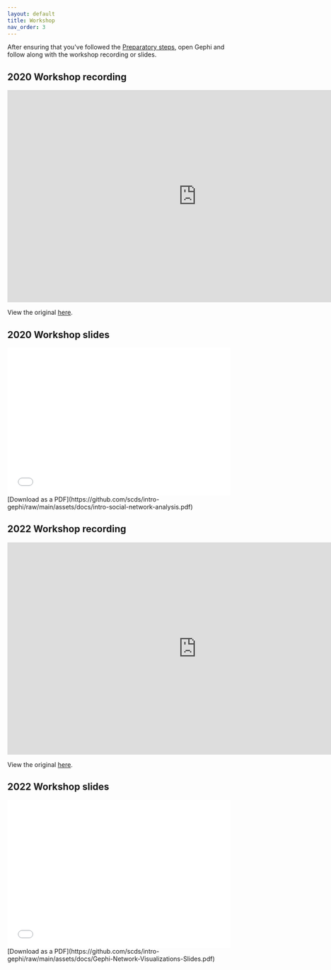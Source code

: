 ```yaml
---
layout: default
title: Workshop
nav_order: 3
---
```


<!-- Edit the content below for the workshop in question. Once you're ready to publish, remove the comment characters e.g. "<!--" at the start and end -->



After ensuring that you've followed the [Preparatory steps](preparation), open Gephi and follow along with the workshop recording or slides. 

## 2020 Workshop recording

<iframe height="480" width="853" allowfullscreen frameborder=0 src="https://echo360.ca/media/c4bf7bd8-761f-4cc6-bae9-29eecab67da7/public?autoplay=false&automute=false"></iframe>

View the original [here](https://echo360.ca/media/c4bf7bd8-761f-4cc6-bae9-29eecab67da7/public).

## 2020 Workshop slides

<div style="position:relative;padding-top:66.25%;">
<iframe src="//docs.google.com/viewer?url=https://github.com/scds/intro-gephi/raw/main/assets/docs/intro-social-network-analysis.pdf?dl=0&hl=en_US&embedded=true" class="gde-frame" style="position:absolute;top:0;left:0;width:100%;height:100%;border:none;" scrolling="no"></iframe>
</div>
[Download as a PDF](https://github.com/scds/intro-gephi/raw/main/assets/docs/intro-social-network-analysis.pdf)
<br>

## 2022 Workshop recording

<iframe height="480" width="853" allowfullscreen frameborder=0 src="https://echo360.ca/media/47fc693e-983c-49c4-83b3-2e8946836278/public"></iframe>

View the original [here](https://echo360.ca/media/47fc693e-983c-49c4-83b3-2e8946836278/public).

## 2022 Workshop slides

<div style="position:relative;padding-top:66.25%;">
<iframe src="//docs.google.com/viewer?url=https://github.com/scds/intro-gephi/raw/main/assets/docs/Gephi-Network-Visualizations-Slides.pdf?dl=0&hl=en_US&embedded=true" class="gde-frame" style="position:absolute;top:0;left:0;width:100%;height:100%;border:none;" scrolling="no"></iframe>
</div>
[Download as a PDF](https://github.com/scds/intro-gephi/raw/main/assets/docs/Gephi-Network-Visualizations-Slides.pdf)

<!--
-->
